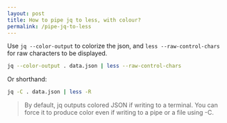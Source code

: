 ```yaml
---
layout: post
title: How to pipe jq to less, with colour?
permalink: /pipe-jq-to-less
---
```

Use `jq --color-output` to colorize the json,
and `less --raw-control-chars` for raw characters to be displayed.

```sh
jq --color-output . data.json | less --raw-control-chars
```

Or shorthand:
```sh
jq -C . data.json | less -R
```

> By default, jq outputs colored JSON if writing to a terminal.
> You can force it to produce color even if writing to a pipe or a file using -C.
